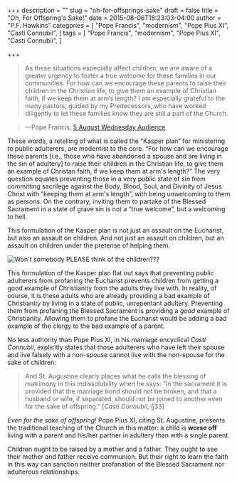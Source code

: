 +++
description = ""
slug = "oh-for-offsprings-sake"
draft = false
title = "Oh, For Offspring's Sake!"
date = 2015-08-06T18:23:03-04:00
author = "P.F. Hawkins"
categories = [
  "Pope Francis",
  "modernism",
  "Pope Pius XI",
  "Casti Connubii",
]
tags = [
  "Pope Francis",
  "modernism",
  "Pope Pius XI",
  "Casti Connubii",
]

+++

> As these situations especially affect children, we are aware of a greater urgency to foster a true welcome for these families in our communities.  For how can we encourage these parents to raise their children in the Christian life, to give them an example of Christian faith, if we keep them at arm’s length?  I am especially grateful to the many pastors, guided by my Predecessors, who have worked diligently to let these families know they are still a part of the Church. 

>—Pope Francis, [5 August Wednesday Audience](http://www.romereports.com/2015/08/05/pope-addresses-divorced-and-re-married-catholics-in-his-weekly-general-audience)

These words, a retelling of what is called the “Kasper plan” for ministering to public adulterers, are modernist to the core. “For how can we encourage these parents [i.e., those who have abandoned a spouse and are living in the sin of adultery] to raise their children in the Christian life, to give them an example of Christan faith, if we keep them at arm's length?” The very question equates preventing those in a very public state of sin from committing sacrilege against the Body, Blood, Soul, and Divinity of Jesus Christ with “keeping them at arm's length”, with being unwelcoming to them as persons. On the contrary, inviting them to partake of the Blessed Sacrament in a state of grave sin is not a “true welcome”, but a welcoming to hell.

This formulation of the Kasper plan is not just an assault on the Eucharist, but also an assault on children. And not just an assault on children, but an assault on children under the pretense of helping them.

![Won't somebody PLEASE think of the children???](/images/2015/Aug/Think-of-the-children.jpg)

This formulation of the Kasper plan flat out says that preventing public adulterers from profaning the Eucharist prevents children from getting a good example of Christianity from the adults they live with. In reality, of course, it is these adults who are already providing a bad example of Christianity by living in a state of public, unrepentant adultery. Preventing them from profaning the Blessed Sacrament is providing a _good_ example of Christianity. Allowing them to profane the Eucharist would be adding a bad example of the clergy to the bad example of a parent.

No less authority than Pope Pius XI, in his marriage encyclical _Casti Connubii_, explicitly states that those adulterers who have left their spouse and live falsely with a non-spouse cannot live with the non-spouse for the sake of children:

> And St. Augustine clearly places what he calls the blessing of matrimony in this indissolubility when he says: "In the sacrament it is provided that the marriage bond should not be broken, and that a husband or wife, if separated, should not be joined to another even for the sake of offspring." [_Casti Connubii_, §33]

_Even for the sake of offspring!_ Pope Pius XI, citing St. Augustine, presents the traditional teaching of the Church in this matter: a child is **worse off** living with a parent and his/her partner in adultery than with a single parent.

Children ought to be raised by a mother and a father. They ought to see their mother and father receive communion. But their right to learn the faith in this way can sanction neither profanation of the Blessed Sacrament nor adulterous relationships.
